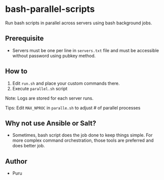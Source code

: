 # bash-parallel-scripts
Run bash scripts in parallel across servers using bash background jobs.

## Prerequisite
- Servers must be one per line in `servers.txt` file and must be accessible without password using pubkey method.

## How to
1. Edit `run.sh` and place your custom commands there.
2. Execute `parallel.sh` script

Note: Logs are stored for each server runs.

Tips: Edit `MAX_NPROC` in `paralle.sh` to adjust # of parallel processes

## Why not use Ansible or Salt?
- Sometimes, bash script does the job done to keep things simple. For more complex command orchestration, those tools are preferred and does better job.

## Author
- Puru

